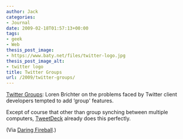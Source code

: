 ```yaml
---
author: Jack
categories:
- Journal
date: 2009-02-18T01:57:13+00:00
tags:
- geek
- Web
thesis_post_image:
- https://www.baty.net/files/twitter-logo.jpg
thesis_post_image_alt:
- twitter logo
title: Twitter Groups
url: /2009/twitter-groups/
---
```


[Twitter Groups][1]: Loren Brichter on the problems faced by Twitter client developers tempted to add &#8216;group' features.

Except of course that other than group synching between multiple computers, [TweetDeck](http://www.tweetdeck.com/) already does this perfectly.

(Via [Daring Fireball][2].)

 [1]: http://blog.atebits.com/2009/02/twitter-groups/
 [2]: http://daringfireball.net/
